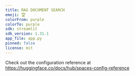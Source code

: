 ```yaml
---
title: RAG DOCUMENT SEARCH
emoji: 🏆
colorFrom: purple
colorTo: purple
sdk: streamlit
sdk_version: 1.31.1
app_file: app.py
pinned: false
license: mit
---
```


Check out the configuration reference at https://huggingface.co/docs/hub/spaces-config-reference
